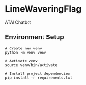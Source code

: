 # LimeWaveringFlag
ATAI Chatbot

## Environment Setup
```
# Create new venv
python -m venv venv

# Activate venv
source venv/bin/activate

# Install project dependencies
pip install -r requirements.txt
```